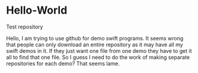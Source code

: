 # Hello-World
Test repository

Hello, I am trying to use github for demo swift programs.  It seems wrong that people can only download an entire repository as it may have all my swift demos in it.  If they just want one file from one demo they have to get it all to find that one file.  So I guess I need to do the work of making separate repositories for each demo?  That seems lame.
